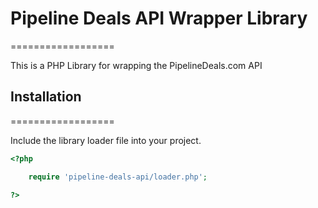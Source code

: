 # Pipeline Deals API Wrapper Library
==================

This is a PHP Library for wrapping the PipelineDeals.com API

## Installation
==================

Include the library loader file into your project.

```php
<?php

    require 'pipeline-deals-api/loader.php';

?>
```

